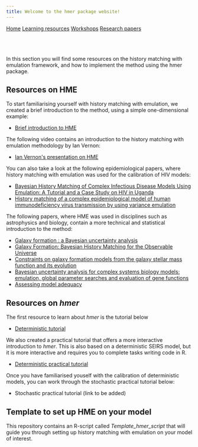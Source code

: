 ```yaml
---
title: Welcome to the hmer package website!
---
```


<div class="navbar">
  <a href="index.html">Home</a>
  <a href="learning_resources.html"  class="active">Learning resources</a>
  <a href="24may2022workshop.html">Workshops</a>
  <a href="papers.html">Research papers</a>
</div>

<br>

<br>

<br>

In this section you will find some resources on the history matching with emulation framework, and how to implement the method using the hmer package.

## Resources on HME 

To start familiarising yourself with history matching with emulation, we created a brief introduction to the method, using a simple one-dimensional example:
- [Brief introduction to HME](https://danny-sc.github.io/Tutorial_1/)

The following video contains an introduction to the history matching with emulation methodology by Ian Vernon:
- [Ian Vernon's presentation on HME](https://www.youtube.com/watch?v=54G_aYHGdAk)

You can also take a look at the following epidemiological papers, where history matching with emulation was used for the calibration of HIV models:
- [Bayesian History Matching of Complex Infectious Disease Models Using Emulation: A Tutorial and a Case Study on HIV in Uganda](https://journals.plos.org/ploscompbiol/article?id=10.1371/journal.pcbi.1003968)
- [History matching of a complex epidemiological
model of human immunodeficiency virus
transmission by using variance emulation](https://researchonline.lshtm.ac.uk/id/eprint/4650003/1/History%20matching%20of%20a%20complex%20epidemiological%20model%20of%20human%20immunodeficiency%20virus%20transmission%20by%20using%20variance%20emulation.pdf)

The following papers, where HME was used in disciplines such as astrophysics and biology, contain a more technical and statistical introduction to the method:
- [Galaxy formation : a Bayesian uncertainty analysis](https://dro.dur.ac.uk/8086/)
- [Galaxy Formation: Bayesian History Matching for the Observable Universe](https://projecteuclid.org/journals/statistical-science/volume-29/issue-1/Galaxy-Formation-Bayesian-History-Matching-for-the-Observable-Universe/10.1214/12-STS412.full)
- [Constraints on galaxy formation models from the galaxy stellar mass function and its evolution](https://academic.oup.com/mnras/article/466/2/2418/2691461)
- [Bayesian uncertainty analysis for complex systems biology models: emulation, global parameter searches and evaluation of gene functions](https://bmcsystbiol.biomedcentral.com/articles/10.1186/s12918-017-0484-3)
- [Assessing model adequacy](https://dro.dur.ac.uk/23252/)

## Resources on _hmer_ 

The first resource to learn about _hmer_ is the tutorial below

- [Deterministic tutorial](https://danny-sc.github.io/Tutorial_2/)

We also created a practical tutorial that offers a more interactive introduction to _hmer_. This is also based on a deterministic SEIRS model, but it is more interactive and requires you to complete tasks writing code in R.

- [Deterministic practical tutorial](https://danny-sc.github.io/determ_workshop/)

Once you have familiarised youself with the calibration of deterministic models, you can work through the stochastic practical tutorial below:

- Stochastic practical tutorial (link to be added)

## Template to set up HME on your model 
This repository contains an R-script called _Template_hmer_script_ that will guide you through setting up history matching with emulation on your model of interest.


